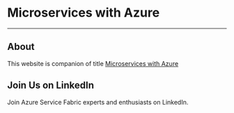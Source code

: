 # Microservices with Azure
---

## About
This website is companion of title [Microservices with Azure](https://www.packtpub.com/virtualization-and-cloud/microservices-azure)

## Join Us on LinkedIn
Join Azure Service Fabric experts and enthusiasts on LinkedIn.


